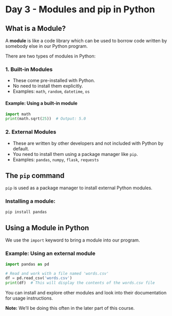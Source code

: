 # Day 3 - Modules and pip in Python

## What is a Module?
A **module** is like a code library which can be used to borrow code written by somebody else in our Python program.

There are two types of modules in Python:

### 1. Built-in Modules
- These come pre-installed with Python.
- No need to install them explicitly.
- Examples: `math`, `random`, `datetime`, `os`

#### Example: Using a built-in module
```python
import math
print(math.sqrt(25))  # Output: 5.0
```

### 2. External Modules
- These are written by other developers and not included with Python by default.
- You need to install them using a package manager like `pip`.
- Examples: `pandas`, `numpy`, `flask`, `requests`

## The `pip` command
`pip` is used as a package manager to install external Python modules.

### Installing a module:
```bash
pip install pandas
```

## Using a Module in Python
We use the `import` keyword to bring a module into our program.

### Example: Using an external module
```python
import pandas as pd

# Read and work with a file named 'words.csv'
df = pd.read_csv('words.csv')
print(df)  # This will display the contents of the words.csv file
```

You can install and explore other modules and look into their documentation for usage instructions.

**Note:** We’ll be doing this often in the later part of this course.

